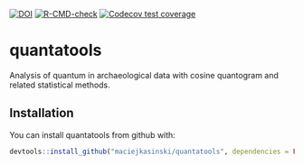 <!-- badges: start -->
[![DOI](https://zenodo.org/badge/140330551.svg)](https://zenodo.org/badge/latestdoi/140330551)
[![R-CMD-check](https://github.com/lsteinmann/quantatools/workflows/R-CMD-check/badge.svg)](https://github.com/lsteinmann/quantatools/actions)
[![Codecov test coverage](https://codecov.io/gh/lsteinmann/quantatools/branch/master/graph/badge.svg)](https://codecov.io/gh/lsteinmann/quantatools?branch=master)
<!-- badges: end -->


quantatools
===========

Analysis of quantum in archaeological data with cosine quantogram and related statistical methods.

Installation
------------

You can install quantatools from github with:

``` r
devtools::install_github("maciejkasinski/quantatools", dependencies = FALSE)
```
